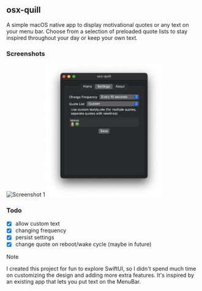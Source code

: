 ## osx-quill
A simple macOS native app to display motivational quotes or any text on your menu bar. Choose from a selection of preloaded quote lists to stay inspired throughout your day or keep your own text.

### Screenshots
![Screenshot 1](/Screenshots/screenshot_1.png)
<img src="Screenshots/screenshot_2.png" alt="Screenshot 2" style="width: 300px">

### Todo
- [x] allow custom text
- [x] changing frequency 
- [x] persist settings
- [x] change quote on reboot/wake cycle (maybe in future)

> [!NOTE]
> I created this project for fun to explore SwiftUI, so I didn't spend much time on customizing the design and adding more extra features. It's inspired by an existing app that lets you put text on the MenuBar.
